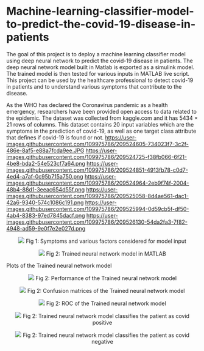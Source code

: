 # Machine-learning-classifier-model-to-predict-the-covid-19-disease-in-patients
The goal of this project is to deploy a machine learning classifier model using deep neural network to predict the covid-19 disease in patients. The deep neural network model built in Matlab is exported as a simulink model. The trained model is then tested for various inputs in MATLAB live script. This project can be used by the healthcare professional to detect covid-19 in patients and to understand various symptoms that contribute to the disease.

As the WHO has declared the Coronavirus pandemic as a health emergency, researchers have been provided open access to data related to the epidemic. The dataset was collected from kaggle.com and it has 5434 × 21 rows of columns. This dataset contains 20 input variables which are the symptoms in the prediction of covid-19, as well as one target class attribute that defines if covid-19 is found or not.
https://user-images.githubusercontent.com/109975786/209524605-734023f7-3c2f-486e-8af5-e88a7fcda9ee.JPG
https://user-images.githubusercontent.com/109975786/209524725-f38fb066-6f21-4be8-bda2-54e523cf7a64.png
https://user-images.githubusercontent.com/109975786/209524851-4913fb78-c0d7-4ed4-a7af-0c95b715a750.png
https://user-images.githubusercontent.com/109975786/209524964-2eb9f74f-2004-48b4-88d1-3eeac654d55f.png
https://user-images.githubusercontent.com/109975786/209525058-8d4ae561-dac1-42a6-9340-574c1086c191.png
https://user-images.githubusercontent.com/109975786/209525994-0d59cb5f-df50-4ab4-8383-97ed7845dacf.png
https://user-images.githubusercontent.com/109975786/209526130-54da2fa3-7f82-4948-ad59-9e0f7e2e027d.png
<p align="center">
  <img  src="https://user-images.githubusercontent.com/81762286/113386314-9dba8400-93a7-11eb-9892-61c018aec8e6.JPG">
Fig 1: Symptoms and various factors considered for model input
</p>

<p align="center">
  <img  src="https://user-images.githubusercontent.com/81762286/113386314-9dba8400-93a7-11eb-9892-61c018aec8e6.JPG">
Fig 2: Trained neural network model in MATLAB
  </p>
 Plots of the Trained neural network model 
 <p align="center">
  <img  src="https://user-images.githubusercontent.com/81762286/113386314-9dba8400-93a7-11eb-9892-61c018aec8e6.JPG">
Fig 2: Performance of the Trained neural network model 
  </p>
   <p align="center">
  <img  src="https://user-images.githubusercontent.com/81762286/113386314-9dba8400-93a7-11eb-9892-61c018aec8e6.JPG">
Fig 2: Confusion matrices of the Trained neural network model 
  </p>
   <p align="center">
  <img  src="https://user-images.githubusercontent.com/81762286/113386314-9dba8400-93a7-11eb-9892-61c018aec8e6.JPG">
Fig 2: ROC of the Trained neural network model 
  </p>
  
<p align="center">
  <img  src="https://user-images.githubusercontent.com/81762286/113386314-9dba8400-93a7-11eb-9892-61c018aec8e6.JPG">
Fig 2: Trained neural network model classifies the patient as covid positive
  </p>
  <p align="center">
  <img  src="https://user-images.githubusercontent.com/81762286/113386314-9dba8400-93a7-11eb-9892-61c018aec8e6.JPG">
Fig 2: Trained neural network model classifies the patient as covid negative
  </p>
